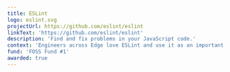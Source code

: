 ```yaml
---
title: ESLint
logo: eslint.svg
projectUrl: https://github.com/eslint/eslint
linkText: 'https://github.com/eslint/eslint'
description: 'Find and fix problems in your JavaScript code.'
context: 'Engineers across Edge love ESLint and use it as an important part of their inner dev loop. ESLint makes the JavaScript and TypeScript world more consistent and helps everyone be more efficient in delivering value.'
fund: 'FOSS Fund #1'
awarded: true
---
```

